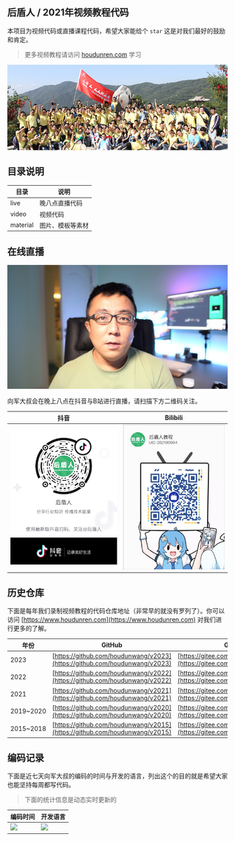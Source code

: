 ## 后盾人 / 2021年视频教程代码

本项目为视频代码或直播课程代码，希望大家能给个 `star` 这是对我们最好的鼓励和肯定。

> 更多视频教程请访问 [ houdunren.com](houdunren.com) 学习



![IMG_7099](./assets/IMG_7099.JPG)



## 目录说明

| 目录     | 说明             |
| -------- | ---------------- |
| live     | 晚八点直播代码   |
| video    | 视频代码         |
| material | 图片、模板等素材 |



## 在线直播

<img src="./assets/xj.jpg" alt="image-20210216220804022" style="zoom:50%;" />



向军大叔会在晚上八点在抖音与B站进行直播，请扫描下方二维码关注。

| 抖音                                            | Bilibili                                         |
| ----------------------------------------------- | ------------------------------------------------ |
| ![image-20210216220804022](./assets/douyin.png) | ![image-20210216220804022](./assets/bilibli.jpg) |




## 历史仓库

下面是每年我们录制视频教程的代码仓库地址（非常早的就没有罗列了）。你可以访问 [https://www.houdunren.com](https://www.houdunren.com) 对我们进行更多的了解。

| 年份      | GitHub                                                       | Gitee                                                        |
| --------- | ------------------------------------------------------------ | ------------------------------------------------------------ |
| 2023      | [https://github.com/houdunwang/v2023](https://github.com/houdunwang/v2023) | [https://gitee.com/houdunren/v2023](https://gitee.com/houdunren/v2023) |
| 2022      | [https://github.com/houdunwang/v2022](https://github.com/houdunwang/v2022) | [https://gitee.com/houdunren/v2022](https://gitee.com/houdunren/v2022) |
| 2021      | [https://github.com/houdunwang/v2021](https://github.com/houdunwang/v2021) | [https://gitee.com/houdunren/v2021](https://gitee.com/houdunren/v2021) |
| 2019~2020 | [https://github.com/houdunwang/v2020](https://github.com/houdunwang/v2020) | [https://gitee.com/houdunren/v2020](https://gitee.com/houdunren/v2020) |
| 2015~2018 | [https://github.com/houdunwang/v2015](https://github.com/houdunwang/v2015) | [https://gitee.com/houdunren/v2015](https://gitee.com/houdunren/v2015) |



## 编码记录

下面是近七天向军大叔的编码的时间与开发的语言，列出这个的目的就是希望大家也能坚持每周都写代码。

> 下面的统计信息是动态实时更新的

| **编码时间**                                                 | **开发语言**                                                 |
| ------------------------------------------------------------ | ------------------------------------------------------------ |
| <img src="https://wakatime.com/share/@houdunren/e20f8fb4-dc01-4898-8ea8-0b6eb0673e5e.png"  /> | <img src="https://wakatime.com/share/@houdunren/32b9163d-c433-47c6-a9aa-e92ab41a52a3.png" /> |

